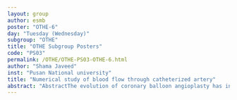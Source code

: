 ```yaml
---
layout: group
author: esmb
poster: "OTHE-6"
day: "Tuesday (Wednesday)"
subgroup: "OTHE"
title: "OTHE Subgroup Posters"
code: "PS03"
permalink: /OTHE/OTHE-PS03-OTHE-6.html
author: "Shama Javeed"
inst: "Pusan National university"
title: "Numerical study of blood flow through catheterized artery"
abstract: "AbstractThe evolution of coronary balloon angioplasty has increased the use of various sizes catheters in the arteries during the recent years. In the present study, pulsatile blood flow through catheterized artery is analyzed by the flow modelling of two immiscible fluids. The fluid flow in the primary region is treated as non-Newtonian power law fluid while, the fluid flow in peripheral region is categorized as Newtonian fluid. The catheter inside the vessel is treated as rigid body of small radius. The resulting system of differential equations that represents the velocity profiles of the respective fluids are solved numerically by finite difference method. Additionally, the results of velocity profiles with different physical quantities are analyzed for the purposes of a comprehensive summary of blood flow through catheterized artery."
---
```

